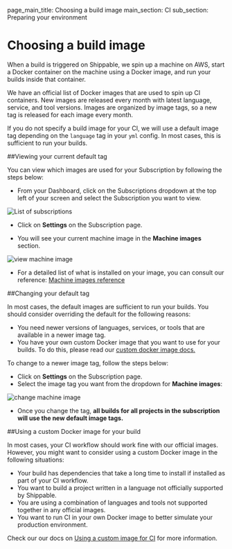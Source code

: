 page_main_title: Choosing a build image
main_section: CI
sub_section: Preparing your environment

# Choosing a build image

When a build is triggered on Shippable, we spin up a machine on AWS, start a Docker container on the machine using a Docker image, and run your builds inside that container.

We have an official list of Docker images that are used to spin up CI containers. New images are released every month with latest language, service, and tool versions.  Images are organized by image tags, so a new tag is released for each image every month.

If you do not specify a build image for your CI, we will use a default image tag depending on the `language` tag in your `yml` config. In most cases, this is sufficient to run your builds.

##Viewing your current default tag

You can view which images are used for your Subscription by following the steps below:

- From your Dashboard, click on the Subscriptions dropdown at the top left of your screen and select the Subscription you want to view.

<img src="/images/ci/list-subscriptions.png" alt="List of subscriptions">

- Click on **Settings** on the Subscription page.

- You will see your current machine image in the **Machine images** section.

<img src="/images/ci/view-machine-image-2.png" alt="view machine image">

- For a detailed list of what is installed on your image, you can consult our reference: [Machine images reference](../reference/machine-images-overview/)

##Changing your default tag

In most cases, the default images are sufficient to run your builds. You should consider overriding the default for the following reasons:

- You need newer versions of languages, services, or tools that are available in a newer image tag.
- You have your own custom Docker image that you want to use for your builds. To do this, please read our [custom docker image docs.](custom-docker-image/)

To change to a newer image tag, follow the steps below:

- Click on **Settings** on the Subscription page.
- Select the image tag you want from the dropdown for **Machine images**:

<img src="/images/ci/view-machine-image.png" alt="change machine image">

- Once you change the tag, **all builds for all projects in the subscription will use the new default image tags.**

##Using a custom Docker image for your build

In most cases, your CI workflow should work fine with our official images. However, you might want to consider using a custom Docker image in the following situations:

- Your build has dependencies that take a long time to install if installed as part of your CI workflow.
- You want to build a project written in a language not officially supported by Shippable.
- You are using a combination of languages and tools not supported together in any official images.
- You want to run CI in your own Docker image to better simulate your production environment.

Check our our docs on [Using a custom image for CI](custom-docker-image/) for more information.
